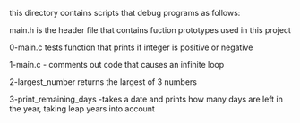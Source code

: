 this directory contains scripts that debug programs as follows:

main.h is the header file that contains fuction prototypes used in this project

0-main.c tests function that prints if integer is positive or negative

1-main.c - comments out code that causes an infinite loop

2-largest_number returns the largest of 3 numbers

3-print_remaining_days -takes a date and prints how many days are left in the year, taking leap years into account